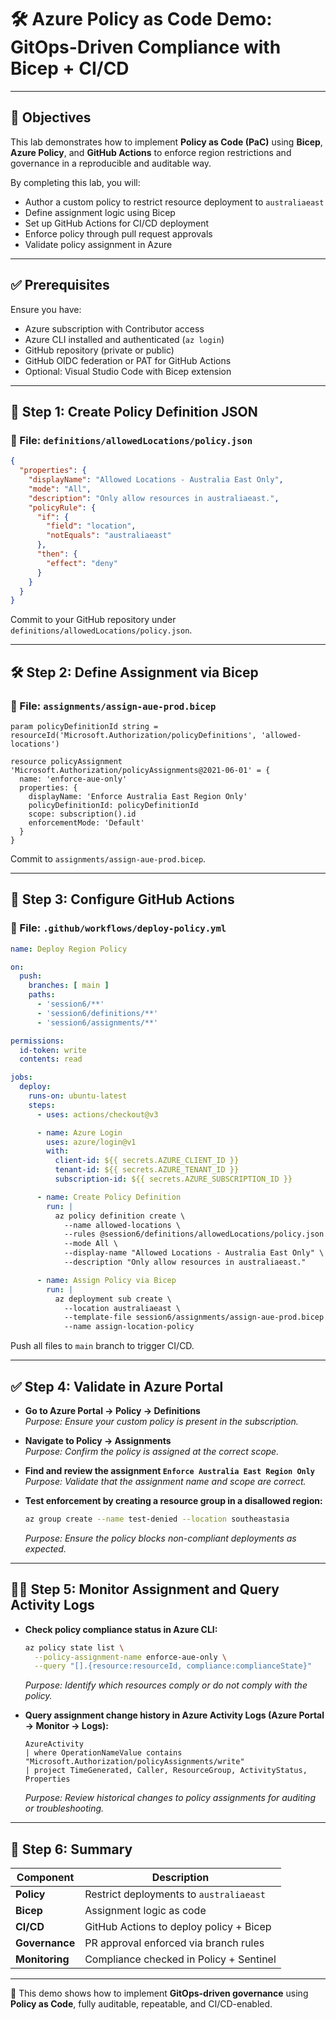 # 🛠️ Azure Policy as Code Demo: GitOps-Driven Compliance with Bicep + CI/CD

---

## 🌟 Objectives

This lab demonstrates how to implement **Policy as Code (PaC)** using **Bicep**, **Azure Policy**, and **GitHub Actions** to enforce region restrictions and governance in a reproducible and auditable way.

By completing this lab, you will:

- Author a custom policy to restrict resource deployment to `australiaeast`
- Define assignment logic using Bicep
- Set up GitHub Actions for CI/CD deployment
- Enforce policy through pull request approvals
- Validate policy assignment in Azure

---

## ✅ Prerequisites

Ensure you have:

- Azure subscription with Contributor access
- Azure CLI installed and authenticated (`az login`)
- GitHub repository (private or public)
- GitHub OIDC federation or PAT for GitHub Actions
- Optional: Visual Studio Code with Bicep extension

---

## 📂 Step 1: Create Policy Definition JSON

### 📄 File: `definitions/allowedLocations/policy.json`

```json
{
  "properties": {
    "displayName": "Allowed Locations - Australia East Only",
    "mode": "All",
    "description": "Only allow resources in australiaeast.",
    "policyRule": {
      "if": {
        "field": "location",
        "notEquals": "australiaeast"
      },
      "then": {
        "effect": "deny"
      }
    }
  }
}
```

Commit to your GitHub repository under `definitions/allowedLocations/policy.json`.

---

## 🛠️ Step 2: Define Assignment via Bicep

### 📄 File: `assignments/assign-aue-prod.bicep`

```bicep
param policyDefinitionId string = resourceId('Microsoft.Authorization/policyDefinitions', 'allowed-locations')

resource policyAssignment 'Microsoft.Authorization/policyAssignments@2021-06-01' = {
  name: 'enforce-aue-only'
  properties: {
    displayName: 'Enforce Australia East Region Only'
    policyDefinitionId: policyDefinitionId
    scope: subscription().id
    enforcementMode: 'Default'
  }
}
```

Commit to `assignments/assign-aue-prod.bicep`.

---

## 📝 Step 3: Configure GitHub Actions

### 📄 File: `.github/workflows/deploy-policy.yml`

```yaml
name: Deploy Region Policy

on:
  push:
    branches: [ main ]
    paths:
      - 'session6/**'
      - 'session6/definitions/**'
      - 'session6/assignments/**'

permissions:
  id-token: write
  contents: read

jobs:
  deploy:
    runs-on: ubuntu-latest
    steps:
      - uses: actions/checkout@v3

      - name: Azure Login
        uses: azure/login@v1
        with:
          client-id: ${{ secrets.AZURE_CLIENT_ID }}
          tenant-id: ${{ secrets.AZURE_TENANT_ID }}
          subscription-id: ${{ secrets.AZURE_SUBSCRIPTION_ID }}

      - name: Create Policy Definition
        run: |
          az policy definition create \
            --name allowed-locations \
            --rules @session6/definitions/allowedLocations/policy.json \
            --mode All \
            --display-name "Allowed Locations - Australia East Only" \
            --description "Only allow resources in australiaeast."

      - name: Assign Policy via Bicep
        run: |
          az deployment sub create \
            --location australiaeast \
            --template-file session6/assignments/assign-aue-prod.bicep \
            --name assign-location-policy

```

Push all files to `main` branch to trigger CI/CD.

---
## ✅ Step 4: Validate in Azure Portal

- **Go to Azure Portal → Policy → Definitions**  
  *Purpose: Ensure your custom policy is present in the subscription.*

- **Navigate to Policy → Assignments**  
  *Purpose: Confirm the policy is assigned at the correct scope.*

- **Find and review the assignment `Enforce Australia East Region Only`**  
  *Purpose: Validate that the assignment name and scope are correct.*

- **Test enforcement by creating a resource group in a disallowed region:**
  ```bash
  az group create --name test-denied --location southeastasia
  ```
  *Purpose: Ensure the policy blocks non-compliant deployments as expected.*

---

## 🕵️‍♂️ Step 5: Monitor Assignment and Query Activity Logs

- **Check policy compliance status in Azure CLI:**
  ```bash
  az policy state list \
    --policy-assignment-name enforce-aue-only \
    --query "[].{resource:resourceId, compliance:complianceState}"
  ```
  *Purpose: Identify which resources comply or do not comply with the policy.*

- **Query assignment change history in Azure Activity Logs (Azure Portal → Monitor → Logs):**
  ```kql
  AzureActivity
  | where OperationNameValue contains "Microsoft.Authorization/policyAssignments/write"
  | project TimeGenerated, Caller, ResourceGroup, ActivityStatus, Properties
  ```
  *Purpose: Review historical changes to policy assignments for auditing or troubleshooting.*

---

## 📝 Step 6: Summary

| Component      | Description                             |
| -------------- | --------------------------------------- |
| **Policy**     | Restrict deployments to `australiaeast` |
| **Bicep**      | Assignment logic as code                |
| **CI/CD**      | GitHub Actions to deploy policy + Bicep |
| **Governance** | PR approval enforced via branch rules   |
| **Monitoring** | Compliance checked in Policy + Sentinel |

---

🚀 This demo shows how to implement **GitOps-driven governance** using **Policy as Code**, fully auditable, repeatable, and CI/CD-enabled.

